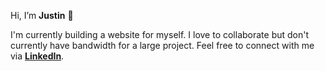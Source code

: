 Hi, I’m **Justin** 👋


I'm currently building a website for myself. I love to collaborate but don't currently have bandwidth for a large project. Feel free to connect with me via **[LinkedIn](https://www.linkedin.com/in/justin-nedzesky/)**.

<!---
nedzeskyj/nedzeskyj is a ✨ special ✨ repository because its `README.md` (this file) appears on your GitHub profile.
You can click the Preview link to take a look at your changes.
--->
